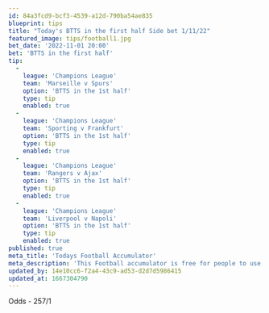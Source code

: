 ```yaml
---
id: 84a3fcd9-bcf3-4539-a12d-790ba54ae835
blueprint: tips
title: "Today's BTTS in the first half Side bet 1/11/22"
featured_image: tips/football1.jpg
bet_date: '2022-11-01 20:00'
bet: 'BTTS in the first half'
tip:
  -
    league: 'Champions League'
    team: 'Marseille v Spurs'
    option: 'BTTS in the 1st half'
    type: tip
    enabled: true
  -
    league: 'Champions League'
    team: 'Sporting v Frankfurt'
    option: 'BTTS in the 1st half'
    type: tip
    enabled: true
  -
    league: 'Champions League'
    team: 'Rangers v Ajax'
    option: 'BTTS in the 1st half'
    type: tip
    enabled: true
  -
    league: 'Champions League'
    team: 'Liverpool v Napoli'
    option: 'BTTS in the 1st half'
    type: tip
    enabled: true
published: true
meta_title: 'Todays Football Accumulator'
meta_description: 'This Football accumulator is free for people to use who are looking for Football tips. UK football tips daily. Lets beat the bookies. Winning Bets'
updated_by: 14e10cc6-f2a4-43c9-ad53-d2d7d5986415
updated_at: 1667304790
---
```

Odds - 257/1